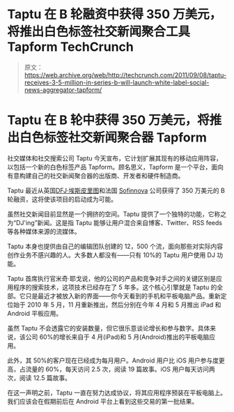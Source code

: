 # Taptu 在 B 轮融资中获得 350 万美元，将推出白色标签社交新闻聚合工具 Tapform TechCrunch

> 原文：<https://web.archive.org/web/http://techcrunch.com/2011/09/08/taptu-receives-3-5-million-in-series-b-will-launch-white-label-social-news-aggregator-tapform/>

# Taptu 在 B 轮中获得 350 万美元，将推出白色标签社交新闻聚合器 Tapform

社交媒体和社交搜索公司 Taptu 今天宣布，它计划扩展其现有的移动应用阵容，以包括一个新的白色标签产品 Tapform。顾名思义，Tapform 是一个平台，面向有意构建自己的社交新闻聚合器的出版商、开发者和硬件制造商。

Taptu 最近从英国[DFJ·埃斯皮里图](https://web.archive.org/web/20230205001013/http://www.crunchbase.com/financial-organization/dfj-esprit)和法国 [Sofinnova](https://web.archive.org/web/20230205001013/http://www.crunchbase.com/financial-organization/sofinnova-partners) 公司获得了 350 万美元的 B 轮融资，这将使该项目的启动成为可能。

虽然社交新闻目前显然是一个拥挤的空间。Taptu 提供了一个独特的功能，它称之为“DJ'ing”新闻。这是指 Taptu 能够让用户混合来自博客、Twitter、RSS feeds 等各种媒体来源的流媒体。

Taptu 本身也提供由自己的编辑团队创建的 12，500 个流，面向那些对实际内容创作业务不感兴趣的人。大多数人都没有——只有 10%的 Taptu 用户使用 DJ 功能。

Taptu 首席执行官米奇·耶戈说，他的公司的产品和竞争对手之间的关键区别是应用程序的搜索技术，这项技术已经存在了 5 年多。这个核心引擎就是 Taptu 的全部。它只是最近才被放入新的界面——你今天看到的手机和平板电脑产品。重新定位始于 2010 年 5 月，11 月重新推出，然后分别在今年 4 月和 5 月推出 iPad 和 Android 平板应用。

虽然 Taptu 不会透露它的安装数量，但它很乐意谈论增长和参与数字。具体来说，该公司 60%的增长来自于 4 月(iPad)和 5 月(Android)推出的平板电脑应用。

此外，其 50%的客户现在已经成为每月用户。Android 用户比 iOS 用户参与度更高，占流量的 60%，每天访问 2.5 次，阅读 19 篇故事。iOS 用户每天访问两次，阅读 12.5 篇故事。

在这一声明之前，Taptu 一直在努力达成协议，将其应用程序预装在平板电脑上。我们应该会在假期前后在 Android 平台上看到这些交易的第一批结果。